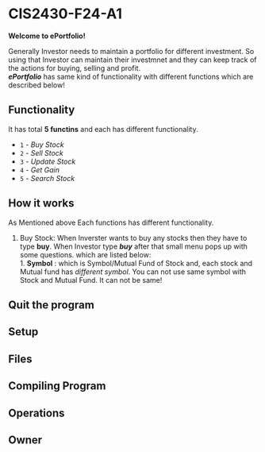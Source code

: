 # CIS2430-F24-A1

**Welcome to ePortfolio!** <br>

Generally Investor needs to maintain a portfolio for different investment. So using that Investor can maintain their investmnet and they can keep track of the actions for buying, selling and profit. <br> **_ePortfolio_** has same kind of functionality with different functions which are described below!


## Functionality
It has total **5 functins** and each has different functionality. <br>

- `1` - _Buy Stock_
- `2` - _Sell Stock_
- `3` - _Update Stock_
- `4` - _Get Gain_
- `5` - _Search Stock_


## How it works

As Mentioned above Each functions has different functionality.
 1. Buy Stock: When Inverster wants to buy any stocks then they have to type **buy**. When Investor type **_buy_** after that small menu pops up with some questions. which are listed below:
        <br> 1. **Symbol** : which is Symbol/Mutual Fund of Stock and, each stock and Mutual fund has _*different symbol*_. You can not use same symbol with Stock and Mutual Fund. It can not be same! 

## Quit the program

## Setup

## Files

## Compiling Program

## Operations

## Owner

